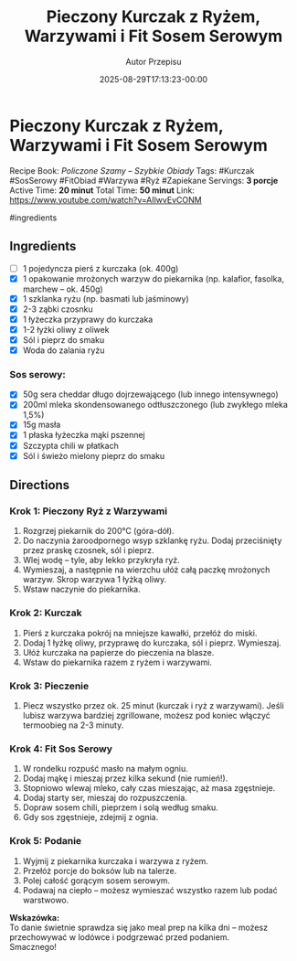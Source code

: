 ﻿---
draft: true
title: "Pieczony Kurczak z Ryżem, Warzywami i Fit Sosem Serowym"
author: "Autor Przepisu"
recipe_image: images/recipe-headers/default.jpg
date: 2025-08-29T17:13:23-00:00
categories: ["do-kategoryzacji"]
tags: ["draft"]
tagline: "Przepis do sformatowania"
servings: 4
prep_time: 15
cook: true
cook_time: 30
calories: 300
protein: 20
fat: 10
carbohydrate: 25
---
# Pieczony Kurczak z Ryżem, Warzywami i Fit Sosem Serowym

Recipe Book: *Policzone Szamy – Szybkie Obiady*
Tags: #Kurczak #SosSerowy #FitObiad #Warzywa #Ryż #Zapiekane
Servings: **3 porcje**
Active Time: **20 minut**
Total Time: **50 minut**
Link: https://www.youtube.com/watch?v=AIlwvEvCONM

#ingredients 
## Ingredients
- [ ] 1 pojedyncza pierś z kurczaka (ok. 400g)
- [x] 1 opakowanie mrożonych warzyw do piekarnika (np. kalafior, fasolka, marchew – ok. 450g)
- [x] 1 szklanka ryżu (np. basmati lub jaśminowy)
- [x] 2-3 ząbki czosnku
- [x] 1 łyżeczka przyprawy do kurczaka
- [x] 1-2 łyżki oliwy z oliwek
- [x] Sól i pieprz do smaku
- [x] Woda do zalania ryżu

### Sos serowy:
- [x] 50g sera cheddar długo dojrzewającego (lub innego intensywnego)
- [x] 200ml mleka skondensowanego odtłuszczonego (lub zwykłego mleka 1,5%)
- [x] 15g masła
- [x] 1 płaska łyżeczka mąki pszennej
- [x] Szczypta chili w płatkach
- [x] Sól i świeżo mielony pieprz do smaku

## Directions

### Krok 1: Pieczony Ryż z Warzywami
1. Rozgrzej piekarnik do 200°C (góra-dół).
2. Do naczynia żaroodpornego wsyp szklankę ryżu. Dodaj przeciśnięty przez praskę czosnek, sól i pieprz.
3. Wlej wodę – tyle, aby lekko przykryła ryż.
4. Wymieszaj, a następnie na wierzchu ułóż całą paczkę mrożonych warzyw. Skrop warzywa 1 łyżką oliwy.
5. Wstaw naczynie do piekarnika.

### Krok 2: Kurczak
1. Pierś z kurczaka pokrój na mniejsze kawałki, przełóż do miski.
2. Dodaj 1 łyżkę oliwy, przyprawę do kurczaka, sól i pieprz. Wymieszaj.
3. Ułóż kurczaka na papierze do pieczenia na blasze.
4. Wstaw do piekarnika razem z ryżem i warzywami.

### Krok 3: Pieczenie
1. Piecz wszystko przez ok. 25 minut (kurczak i ryż z warzywami). Jeśli lubisz warzywa bardziej zgrillowane, możesz pod koniec włączyć termoobieg na 2-3 minuty.

### Krok 4: Fit Sos Serowy
1. W rondelku rozpuść masło na małym ogniu.
2. Dodaj mąkę i mieszaj przez kilka sekund (nie rumień!).
3. Stopniowo wlewaj mleko, cały czas mieszając, aż masa zgęstnieje.
4. Dodaj starty ser, mieszaj do rozpuszczenia.
5. Dopraw sosem chili, pieprzem i solą według smaku.
6. Gdy sos zgęstnieje, zdejmij z ognia.

### Krok 5: Podanie
1. Wyjmij z piekarnika kurczaka i warzywa z ryżem.
2. Przełóż porcje do boksów lub na talerze.
3. Polej całość gorącym sosem serowym.
4. Podawaj na ciepło – możesz wymieszać wszystko razem lub podać warstwowo.

**Wskazówka:**  
To danie świetnie sprawdza się jako meal prep na kilka dni – możesz przechowywać w lodówce i podgrzewać przed podaniem.  
Smacznego!
